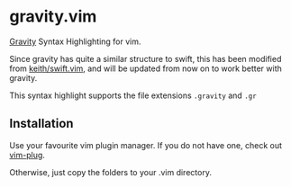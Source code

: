 # gravity.vim
[Gravity](https://github.com/marcobambini/gravity)
Syntax Highlighting for vim.

Since gravity has quite a similar structure to swift, this has been modified
from
[keith/swift.vim](https://github.com/keith/swift.vim), and will be updated from
now on to work better with gravity.

This syntax highlight supports the file extensions `.gravity` and `.gr`

## Installation

Use your favourite vim plugin manager. If you do not have one, check out
[vim-plug](https://github.com/junegunn/vim-plug).

Otherwise, just copy the folders to your .vim directory.
